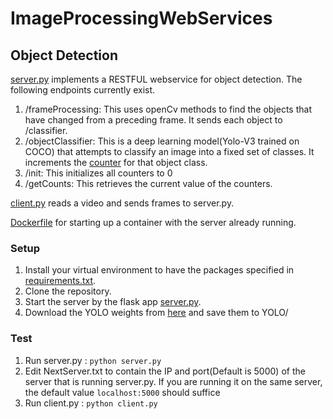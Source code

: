 # ImageProcessingWebServices

## Object Detection
[server.py](https://github.com/Blowoffvalve/ImageProcessingWebServices/blob/master/server.py) implements a RESTFUL webservice for object detection.
The following endpoints currently exist.

1. /frameProcessing: This uses openCv methods to find the objects that have changed from a preceding frame. It sends each object to /classifier.
2. /objectClassifier: This is a deep learning model(Yolo-V3 trained on COCO) that attempts to classify an image into a fixed set of classes. It increments the [counter](https://github.com/Blowoffvalve/ImageProcessingWebServices/blob/master/output.txt) for that object class.
3. /init: This initializes all counters to 0
4. /getCounts: This retrieves the current value of the counters.

[client.py](https://github.com/Blowoffvalve/ImageProcessingWebServices/blob/master/client.py) reads a video and sends frames to server.py.

[Dockerfile](https://github.com/Blowoffvalve/ImageProcessingWebServices/blob/master/Dockerfile) for starting up a container with the server already running.

### Setup
1. Install your virtual environment to have the packages specified in [requirements.txt](https://github.com/Blowoffvalve/ImageProcessingWebServices/blob/master/requirements.txt).
2. Clone the repository.
2. Start the server by the flask app [server.py](https://github.com/Blowoffvalve/ImageProcessingWebServices/blob/master/server.py).
3. Download the YOLO weights from [here](https://t.dripemail2.com/c/eyJhY2NvdW50X2lkIjoiNDc2ODQyOSIsImRlbGl2ZXJ5X2lkIjoiNjA5MjA5NTM2NCIsInVybCI6Imh0dHBzOi8vczMtdXMtd2VzdC0yLmFtYXpvbmF3cy5jb20vc3RhdGljLnB5aW1hZ2VzZWFyY2guY29tL29wZW5jdi15b2xvL3lvbG8tb2JqZWN0LWRldGVjdGlvbi56aXA_X19zPXFhZWJ1cHdpeGlzbjdmb2JqZnMzIn0) and save them to YOLO/

### Test
1. Run server.py : `python server.py`
2. Edit NextServer.txt to contain the IP and port(Default is 5000) of the server that is running server.py. If you are running it on the same server, the default value `localhost:5000` should suffice
3. Run client.py : `python client.py`
